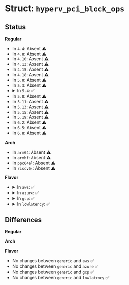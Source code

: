 # Struct: <code>hyperv_pci_block_ops</code>

## Status
<b>Regular</b>
<ul>
<li>
In <code>4.4</code>: Absent ⚠️
</li>
<li>
In <code>4.8</code>: Absent ⚠️
</li>
<li>
In <code>4.10</code>: Absent ⚠️
</li>
<li>
In <code>4.13</code>: Absent ⚠️
</li>
<li>
In <code>4.15</code>: Absent ⚠️
</li>
<li>
In <code>4.18</code>: Absent ⚠️
</li>
<li>
In <code>5.0</code>: Absent ⚠️
</li>
<li>
In <code>5.3</code>: Absent ⚠️
</li>
<li>
<details>
<summary>In <code>5.4</code>: ✅</summary>

```c
struct hyperv_pci_block_ops {
    int (*read_block)(struct pci_dev *, void *, unsigned int, unsigned int, unsigned int *);
    int (*write_block)(struct pci_dev *, void *, unsigned int, unsigned int);
    int (*reg_blk_invalidate)(struct pci_dev *, void *, void(*)(void *, u64));
};
```
</details>
</li>
<li>
In <code>5.8</code>: Absent ⚠️
</li>
<li>
In <code>5.11</code>: Absent ⚠️
</li>
<li>
In <code>5.13</code>: Absent ⚠️
</li>
<li>
In <code>5.15</code>: Absent ⚠️
</li>
<li>
In <code>5.19</code>: Absent ⚠️
</li>
<li>
In <code>6.2</code>: Absent ⚠️
</li>
<li>
In <code>6.5</code>: Absent ⚠️
</li>
<li>
In <code>6.8</code>: Absent ⚠️
</li>
</ul>
<b>Arch</b>
<ul>
<li>
In <code>arm64</code>: Absent ⚠️
</li>
<li>
In <code>armhf</code>: Absent ⚠️
</li>
<li>
In <code>ppc64el</code>: Absent ⚠️
</li>
<li>
In <code>riscv64</code>: Absent ⚠️
</li>
</ul>
<b>Flavor</b>
<ul>
<li>
<details>
<summary>In <code>aws</code>: ✅</summary>

```c
struct hyperv_pci_block_ops {
    int (*read_block)(struct pci_dev *, void *, unsigned int, unsigned int, unsigned int *);
    int (*write_block)(struct pci_dev *, void *, unsigned int, unsigned int);
    int (*reg_blk_invalidate)(struct pci_dev *, void *, void(*)(void *, u64));
};
```
</details>
</li>
<li>
<details>
<summary>In <code>azure</code>: ✅</summary>

```c
struct hyperv_pci_block_ops {
    int (*read_block)(struct pci_dev *, void *, unsigned int, unsigned int, unsigned int *);
    int (*write_block)(struct pci_dev *, void *, unsigned int, unsigned int);
    int (*reg_blk_invalidate)(struct pci_dev *, void *, void(*)(void *, u64));
};
```
</details>
</li>
<li>
<details>
<summary>In <code>gcp</code>: ✅</summary>

```c
struct hyperv_pci_block_ops {
    int (*read_block)(struct pci_dev *, void *, unsigned int, unsigned int, unsigned int *);
    int (*write_block)(struct pci_dev *, void *, unsigned int, unsigned int);
    int (*reg_blk_invalidate)(struct pci_dev *, void *, void(*)(void *, u64));
};
```
</details>
</li>
<li>
<details>
<summary>In <code>lowlatency</code>: ✅</summary>

```c
struct hyperv_pci_block_ops {
    int (*read_block)(struct pci_dev *, void *, unsigned int, unsigned int, unsigned int *);
    int (*write_block)(struct pci_dev *, void *, unsigned int, unsigned int);
    int (*reg_blk_invalidate)(struct pci_dev *, void *, void(*)(void *, u64));
};
```
</details>
</li>
</ul>

## Differences
<b>Regular</b>
<ul>
</ul>
<b>Arch</b>
<ul>
</ul>
<b>Flavor</b>
<ul>
<li>
No changes between <code>generic</code> and <code>aws</code> ✅
</li>
<li>
No changes between <code>generic</code> and <code>azure</code> ✅
</li>
<li>
No changes between <code>generic</code> and <code>gcp</code> ✅
</li>
<li>
No changes between <code>generic</code> and <code>lowlatency</code> ✅
</li>
</ul>
